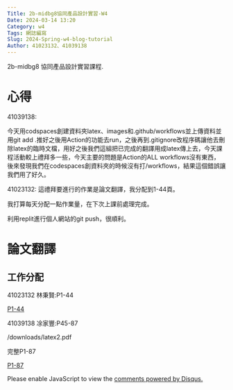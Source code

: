 ```yaml
---
Title: 2b-midbg8協同產品設計實習-W4
Date: 2024-03-14 13:20
Category: w4
Tags: 網誌編寫
Slug: 2024-Spring-w4-blog-tutorial
Author: 41023132、41039138
---
```


2b-midbg8 協同產品設計實習課程.

<!-- PELICAN_END_SUMMARY -->


# 心得

41039138: 

今天用codspaces創建資料夾latex、images和.github/workflows並上傳資料並用git add .推好之後用Action的功能去run，之後再到.gitignore改程序碼讓他去刪除latex的臨時文檔，用好之後我們這組把已完成的翻譯用成latex傳上去，今天課程活動較上禮拜多一些，今天主要的問題是Action的ALL workflows沒有東西，後來發現我們在codespaces創資料夾的時候沒有打/workflows，結果這個錯誤讓我們用了好久。

41023132:
這禮拜要進行的作業是論文翻譯，我分配到1-44頁。

我打算每天分配一點作業量，在下次上課前處理完成。

利用replit進行個人網站的git push，很順利。

# 論文翻譯
## 工作分配

41023132 林秉賢:P1-44

[P1-44](https://drive.google.com/file/d/1Ir5IDX28NQiox_ukMs8uV-L4gSOYt6Bo/view?usp=drive_link)

41039138 凃家豐:P45-87

/downloads/latex2.pdf

完整P1-87

[P1-87](https://drive.google.com/file/d/1rG2VtwTDtBKGuxzg3nfv0eUlfXpOFsT3/view?usp=drive_link)

<div id="disqus_thread"></div>
<script>
    /**
    *  RECOMMENDED CONFIGURATION VARIABLES: EDIT AND UNCOMMENT THE SECTION BELOW TO INSERT DYNAMIC VALUES FROM YOUR PLATFORM OR CMS.
    *  LEARN WHY DEFINING THESE VARIABLES IS IMPORTANT: https://disqus.com/admin/universalcode/#configuration-variables    */
    /*
    var disqus_config = function () {
    this.page.url = PAGE_URL;  // Replace PAGE_URL with your page's canonical URL variable
    this.page.identifier = PAGE_IDENTIFIER; // Replace PAGE_IDENTIFIER with your page's unique identifier variable
    };
    */
    (function() { // DON'T EDIT BELOW THIS LINE
    var d = document, s = d.createElement('script');
    s.src = 'https://blog-1-4.disqus.com/embed.js';
    s.setAttribute('data-timestamp', +new Date());
    (d.head || d.body).appendChild(s);
    })();
</script>
<noscript>Please enable JavaScript to view the <a href="https://disqus.com/?ref_noscript">comments powered by Disqus.</a></noscript>
